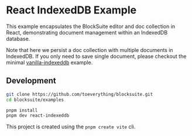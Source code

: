 # React IndexedDB Example

This example encapsulates the BlockSuite editor and doc collection in React, demonstrating document management within an IndexedDB database.

Note that here we persist a doc collection with multiple documents in IndexedDB. If you only need to save single document, please checkout the minimal [vanilla-indexeddb](../vanilla-indexeddb/) example.

## Development

```sh
git clone https://github.com/toeverything/blocksuite.git
cd blocksuite/examples

pnpm install
pnpm dev react-indexeddb
```

This project is created using the `pnpm create vite` cli.
